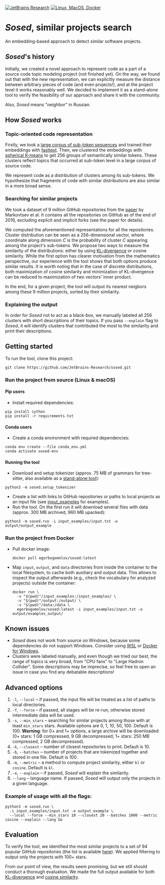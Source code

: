 [![JetBrains Research](https://jb.gg/badges/research.svg)](https://research.jetbrains.org/groups/ml_methods)
[![Linux, MacOS, Docker](https://github.com/JetBrains-Research/sosed/workflows/Linux,%20MacOS,%20Docker/badge.svg)](https://github.com/JetBrains-Research/sosed/actions?query=workflow%3A%22Linux%2C+MacOS%2C+Docker%22)

# *Sosed*, similar projects search

An embedding-based approach to detect similar software projects.

## *Sosed*'s history

Initially, we created a novel approach to represent code as a part of a source code topic modeling project (not finished yet).
On the way, we found out that with the new representation, we can explicitly measure  the distance between arbitrary pieces of code (and even projects!),
and at the project level it works reasonably well.
We decided to implement it as a stand-alone tool to verify the feasibility of our approach and share it with the community.

Also, *Sosed* means "neighbor" in Russian.

## How *Sosed* works

### Topic-oriented code representation

Firstly, we took a [large corpus of sub-token sequences](https://data.world/vmarkovtsev/github-word-2-vec-120-k) and trained
their embeddings with [fasttext](https://github.com/facebookresearch/fastText).
Then, we clustered the embeddings with [spherical K-means](https://github.com/jasonlaska/spherecluster) to get 256 groups
of semantically similar tokens. These clusters reflect topics that occurred at sub-token level in a large corpus of source code. 

We represent code as a distribution of clusters among its sub-tokens. We hypothesize that fragments of code with similar 
distributions are also similar in a more broad sense.

### Searching for similar projects

We took a dataset of 9 million GitHub repositories from the [paper](https://arxiv.org/pdf/1704.00135.pdf) by Markovtsev et al.
It contains all the repositories on GitHub as of the end of 2016, excluding explicit and implicit forks (see the paper for details).

We computed the aforementioned representations for all the repositories. Cluster distribution can be seen as a 
256-dimensional vector, where coordinate along dimension _C_ is the probability of cluster _C_ appearing among the project's
sub-tokens. We propose two ways to measure the similarity of the distributions: either by using [KL-divergence](https://en.wikipedia.org/wiki/Kullback%E2%80%93Leibler_divergence)
or cosine similarity. While the first option has clearer motivation from the mathematics perspective, our experience
with the tool shows that both options produce similar results. It is worth noting that in the case of discrete distributions, both maximization of cosine similarity and minimization of KL-divergence can be reduced to maximization of two vectors' inner product. 

In the end, for a given project, the tool will output its nearest neigbors among these 9 million projects, sorted by their similarity.

### Explaining the output

In order for *Sosed* not to act as a black-box, we manually labeled all 256 clusters with short descriptions of their topics.
If you pass `--explain` flag to *Sosed*, it will identify clusters that contributed the most to the similarity and 
print their descriptions.

## Getting started

To run the tool, clone this project:
```
git clone https://github.com/JetBrains-Research/sosed.git
```

### Run the project from source (Linux & macOS)

#### Pip users
* Install required dependencies:

```shell script
pip install cython
pip install -r requirements.txt
```

#### Conda users
* Create a conda environment with required dependencies:

```shell script
conda env create --file conda_env.yml
conda activate sosed-env
```

#### Running the tool

* Download and setup tokenizer (approx. 75 MB of grammars for tree-sitter, also available as a [stand-alone tool](https://github.com/JetBrains-Research/identifiers-extractor)):

```shell script
python3 -m sosed.setup_tokenizer
```

* Create a list with links to GitHub repositories or paths to local projects as an input file (see [input_examples](input_examples) 
for examples).
* Run the tool. On the first run it will download several files with data (approx. 300 MB archived, 960 MB upacked):
```shell script
python3 -m sosed.run -i input_examples/input.txt -o output/output_example
```

### Run the project from Docker

* Pull docker image:
  ```shell script
  docker pull egorbogomolov/sosed:latest
  ```

* Map `input`, `output`, and `data` directories from inside the container to the local filesystem, to cache both 
auxiliary and output data. This allows to inspect the output afterwards (e.g., check the vocabulary for analyzed 
projects) outside the container:

  ```shell script
  docker run \
    -v "$(pwd)"/input_examples:/input_examples/ \
    -v "$(pwd)"/output:/output/ \
    -v "$(pwd)"/data:/data \
    egorbogomolov/sosed:latest -i input_examples/input.txt -o output/examples_output/
  ```

## Known issues

* *Sosed* does not work from source on Windows, because some dependencies do not support Windows. Consider using 
[WSL](https://docs.microsoft.com/en-us/windows/wsl/install-win10) or 
[Docker for Windows](https://docs.docker.com/docker-for-windows/).
* Clusters were labeled manually, and even though we tried our best, the range of topics is very broad, from "CPU fans"
to "Large Hadron Collider". Some descriptions may be imprecise, so feel free to open an issue in case you find 
any debatable descriptions!

## Advanced options

1. `-l`, `--local` &ndash; if passed, the input file will be treated as a list of paths to local directories.
2. `-f`, `--force` &ndash; if passed, all stages will be re-run, otherwise stored intermediate data will be used.
3. `-s`, `--min_stars` &ndash; searching for similar projects among those with at least `min_stars` stars. 
Available options are 0, 1, 10, 50, 100. Default is 100. **Warning**: for 0+ and 1+ options, a large archive will be downloaded 
(0+ stars: 1 GB compressed, 9 GB decompressed; 1+ stars: 250 MB compressed, 2 GB decompressed).
4. `-k`, `--closest` &ndash; number of closest repositories to print. Default is 10.
5. `-b`, `--batches` &ndash; number of projects that are tokenized together and stored in one file. Default is 100.
6. `-m`, `--metric` &ndash; a method to compute project similarity, either `kl` or `cosine`. Default is `kl`.
7. `-e`, `--explain` &ndash; if passed, *Sosed* will explain the similarity.
8. `--lang` &ndash; language name. If passed, *Sosed* will output only the projects in a given language.

### Example of usage with all the flags:
```shell script
python3 -m sosed.run \
  -i input_examples/input.txt -o output_example \
  --local --force --min_stars 10 --closest 20 --batches 1000 --metric cosine --explain --lang Go
```

## Evaluation

To verify the tool, we identified the most similar projects to a set of 94 popular GitHub repositories (the list is
available [here](input_examples/input_evaluation.txt)). We applied filtering to output only the projects with 100+ stars.

From our point of view, the results seem promising, but we still should conduct a thorough evaluation.
We made the full output available for both [KL-divergence](output/output_evaluation_kl.log) and [cosine similarity](output/output_evaluation_cosine.log).
